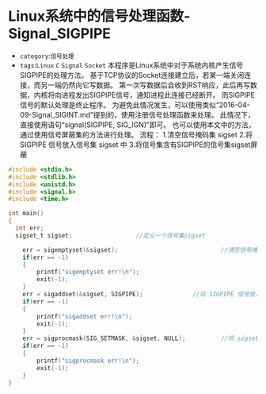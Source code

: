 # Linux系统中的信号处理函数-Signal_SIGPIPE
* `category`:`信号处理`
* `tags`:`Linux` `C` `Signal` `Socket`
    本程序是Linux系统中对于系统内核产生信号SIGPIPE的处理方法。
    基于TCP协议的Socket连接建立后，若某一端关闭连接，而另一端仍然向它写数据。
    第一次写数据后会收到RST响应，此后再写数据，内核将向进程发出SIGPIPE信号，通知进程此连接已经断开。
    而SIGPIPE信号的默认处理是终止程序。
    为避免此情况发生，可以使用类似“2016-04-09-Signal_SIGINT.md”提到的，使用注册信号处理函数来处理。
    此情况下，直接使用语句“signal(SIGPIPE, SIG_IGN)”即可。
    也可以使用本文中的方法，通过使用信号屏蔽集的方法进行处理。
    流程：
    1.清空信号掩码集 sigset
    2.将 SIGPIPE 信号放入信号集 sigset 中
    3.将信号集含有SIGPIPE的信号集sigset屏蔽
```C
#include <stdio.h>
#include <stdlib.h>
#include <unistd.h>
#include <signal.h>
#include <time.h>

int main()
{
  int err;
  sigset_t sigset;					//定义一个信号集sigset

	err = sigemptyset(&sigset);                           	//清空信号掩码集 sigset
	if(err == -1)
	{
		printf("sigemptyset err!\n");
		exit(-1);
	}
	err = sigaddset(&sigset, SIGPIPE);		     	//将 SIGPIPE 信号放入信号集 sigset 中
	if(err == -1)
	{
		printf("sigaddset err!\n");
		exit(-1);
	}
	err = sigprocmask(SIG_SETMASK, &sigset, NULL);       	//将 sigset 和NULL 合并，并设置为屏蔽字
	if(err == -1)
	{
		printf("sigprocmask err!\n");
		exit(-1);
	}
}
```
